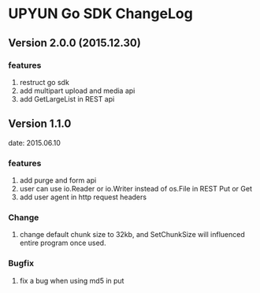 # UPYUN Go SDK ChangeLog

## Version 2.0.0 (2015.12.30)

### features

1. restruct go sdk
2. add multipart upload and media api
3. add GetLargeList in REST api

## Version 1.1.0

date: 2015.06.10

### features

1. add purge and form api
2. user can use io.Reader or io.Writer instead of os.File in REST Put or Get
3. add user agent in http request headers

### Change

1. change default chunk size to 32kb, and SetChunkSize will influenced entire program once used.


### Bugfix

1. fix a bug when using md5 in put
